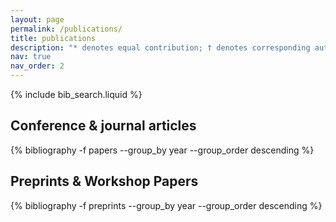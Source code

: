 ```yaml
---
layout: page
permalink: /publications/
title: publications
description: "* denotes equal contribution; † denotes corresponding authors"
nav: true
nav_order: 2
---
```


<!-- _pages/publications.md -->

<!-- Bibsearch Feature -->

{% include bib_search.liquid %}

<div class="publications">

<h2>Conference &amp; journal articles</h2>

{% bibliography -f papers --group_by year --group_order descending %}


<h2>Preprints & Workshop Papers</h2>
{% bibliography -f preprints --group_by year --group_order descending %}

</div>
